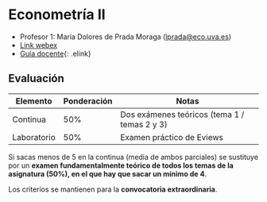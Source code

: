 # Econometría II

- Profesor 1: María Dolores de Prada Moraga (lprada@eco.uva.es)
- [Link webex](https://universidaddevalladolid.webex.com/universidaddevalladolid/j.php?MTID=mfdc895caf709965d2a950c5293bf8557)
- [Guía docente](https://alojamientos.uva.es/guia_docente/uploads/2020/466/45407/1/Documento.pdf){: .elink}

## Evaluación

|Elemento|Ponderación|Notas|
|--|--|--|
|Continua|50%|Dos exámenes teóricos (tema 1 / temas 2 y 3)|Mínimo 4|
|Laboratorio|50%|Examen práctico de Eviews|Mínimo 4|

Si sacas menos de 5 en la continua (media de ambos parciales) se sustituye por un **examen fundamentalmente teórico de todos los temas de la asignatura (50%), en el que hay que sacar un mínimo de 4**.

Los criterios se mantienen para la **convocatoria extraordinaria**.
